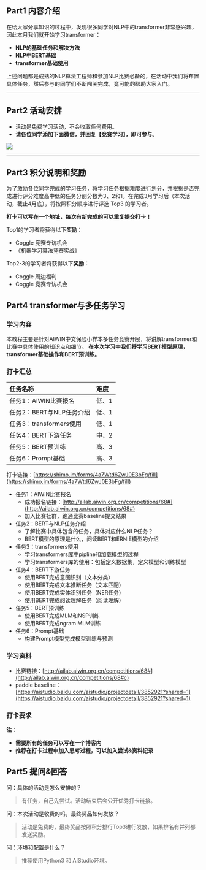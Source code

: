 <!-- Coggle 30 Days of ML（22年5月） -->
<!-- 30天入门数据竞赛 -->
<!-- 2022-04-20 -->
<!-- <a target="_blank" href="https://www.zhihu.com/people/ashui233/">阿水</a>, <a target="_blank" href="https://www.zhihu.com/people/wang-he-13-93">鱼遇雨欲语与余</a>-->
<!-- <a href="https://coggle.club/blog/30days-of-ml-202201">学习资料</a>##<a href="https://shimo.im/forms/vZyk3Pvmc7kvAskG/fill">打卡链接</a> -->


## Part1 内容介绍

在给大家分享知识的过程中，发现很多同学对NLP中的transformer非常感兴趣，因此本月我们就开始学习transformer：

* **NLP的基础任务和解决方法**
* **NLP中BERT基础**
* **transformer基础使用**

上述问题都是成熟的NLP算法工程师和参加NLP比赛必备的，在活动中我们将布置具体任务，然后参与的同学们不断闯关完成，竟可能的帮助大家入门。

---


## Part2 活动安排

* 活动是免费学习活动，不会收取任何费用。
* **请各位同学添加下面微信，并回复【竞赛学习】，即可参与。**

![](https://cdn.coggle.club/coggle666_qrcode.png)

---

## Part3 积分说明和奖励

为了激励各位同学完成的学习任务，将学习任务根据难度进行划分，并根据是否完成进行评分难度高中低的任务分别分数为3、2和1。在完成3月学习后（本次活动，截止4月底），将按照积分顺序进行评选 Top3 的学习者。

**打卡可以写在一个地址，每次有新完成的可以重复提交打卡！**

Top1的学习者将获得以下**奖励**：
* Coggle 竞赛专访机会
* 《机器学习算法竞赛实战》


Top2-3的学习者将获得以下**奖励**：
* Coggle 周边福利
* Coggle 竞赛专访机会


## Part4 transformer与多任务学习

### 学习内容

本教程主要是针对AIWIN中文保险小样本多任务竞赛开展，将讲解transformer和比赛中具体使用的知识点和细节。 **在本次学习中我们将学习BERT模型原理，transformer基础操作和BERT预训练。**

### 打卡汇总

| 任务名称                       | 难度  |
| :----------------------------- | :---- |
| 任务1：AIWIN比赛报名        | 低、1 |
| 任务2：BERT与NLP任务介绍        | 低、1 |
| 任务3：transformers使用      | 低、1 |
| 任务4：BERT下游任务             | 中、2 |
| 任务5：BERT预训练       | 高、3 |
| 任务6：Prompt基础       | 高、3 |

打卡链接：[https://shimo.im/forms/4a7Wtd6ZwJ0E3bFg/fill](https://shimo.im/forms/4a7Wtd6ZwJ0E3bFg/fill)

- 任务1：AIWIN比赛报名
    - 成功报名链接：[http://ailab.aiwin.org.cn/competitions/68#](http://ailab.aiwin.org.cn/competitions/68#)
    - 加入比赛社群，跑通比赛baseline提交结果
- 任务2：BERT与NLP任务介绍
    - 了解比赛中具体包含的任务，具体对应什么NLP任务？
    - BERT模型的原理是什么，阅读BERT和ERNIE模型的介绍
- 任务3：transformers使用 
    - 学习transformers库中pipline和加载模型的过程
    - 学习transformers库的使用：包括定义数据集，定义模型和训练模型
- 任务4：BERT下游任务
    - 使用BERT完成意图识别（文本分类）
    - 使用BERT完成文本推断任务（文本匹配）
    - 使用BERT完成实体识别任务（NER任务）
    - 使用BERT完成阅读理解任务（阅读理解）
- 任务5：BERT预训练
    - 使用BERT完成MLM和NSP训练
    - 使用BERT完成ngram MLM训练
- 任务6：Prompt基础
    - 构建Prompt模型完成模型训练与预测

### 学习资料

- 比赛链接：[http://ailab.aiwin.org.cn/competitions/68#](http://ailab.aiwin.org.cn/competitions/68#c)
- paddle baseline：[https://aistudio.baidu.com/aistudio/projectdetail/3852921?shared=1](https://aistudio.baidu.com/aistudio/projectdetail/3852921?shared=1)

### 打卡要求

**注：**

* **需要所有的任务可以写在一个博客内**
* **推荐在打卡过程中加入思考过程，可以加入尝试&资料记录**


## Part5 提问&回答

问：具体的活动是怎么安排的？

>有任务，自己先尝试。活动结束后会公开优秀打卡链接。

问：本次活动是收费的吗，最终奖品如何发放？

>活动是免费的，最终奖品按照积分排行Top3进行发放，如果排名有并列都发送奖励。

问：环境和配置是什么？

> 推荐使用Python3 和 AIStudio环境。